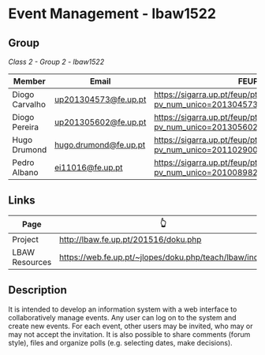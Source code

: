 # Event Management - lbaw1522

## Group
_Class 2 - Group 2 - lbaw1522_

Member         | Email                            | FEUP
---------------|----------------------------------|----------------------------------
Diogo Carvalho | up201304573@fe.up.pt             | https://sigarra.up.pt/feup/pt/fest_geral.cursos_list?pv_num_unico=201304573
Diogo Pereira  | up201305602@fe.up.pt             | https://sigarra.up.pt/feup/pt/fest_geral.cursos_list?pv_num_unico=201305602
Hugo Drumond   | hugo.drumond@fe.up.pt            | https://sigarra.up.pt/feup/pt/fest_geral.cursos_list?pv_num_unico=201102900
Pedro Albano   | ei11016@fe.up.pt                 | https://sigarra.up.pt/feup/pt/fest_geral.cursos_list?pv_num_unico=201008982

## Links
Page           |👆 
---------------|-------------------------------------------------------
Project        | http://lbaw.fe.up.pt/201516/doku.php
LBAW Resources | https://web.fe.up.pt/~jlopes/doku.php/teach/lbaw/index

## Description
It is intended to develop an information system with a web interface to collaboratively manage events. Any user can log on to the system and create new events. For each event, other users may be invited, who may or may not accept the invitation. It is also possible to share comments (forum style), files and organize polls (e.g. selecting dates, make decisions).
